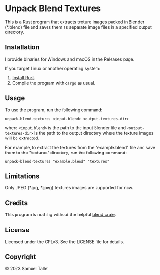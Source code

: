 # Unpack Blend Textures

This is a Rust program that extracts texture images packed in Blender (*.blend) file and saves them as separate image files in a specified output directory.

## Installation

I provide binaries for Windows and macOS in the [Releases page](https://github.com/SamuelTallet/unpack-blend-textures/releases).

If you target Linux or another operating system:
1. [Install Rust](https://www.rust-lang.org/tools/install).
2. Compile the program with `cargo` as usual.

## Usage

To use the program, run the following command:

```shell
unpack-blend-textures <input.blend> <output-textures-dir>
```

where `<input.blend>` is the path to the input Blender file and `<output-textures-dir>` is the path to the output directory where the texture images will be extracted.

For example, to extract the textures from the "example.blend" file and save them to the "textures" directory, run the following command:

```shell
unpack-blend-textures "example.blend" "textures"
```

## Limitations

Only JPEG (*.jpg, *.jpeg) textures images are supported for now.

## Credits

This program is nothing without the helpful [blend crate](https://crates.io/crates/blend).

## License

Licensed under the GPLv3. See the LICENSE file for details.

## Copyright

© 2023 Samuel Tallet
